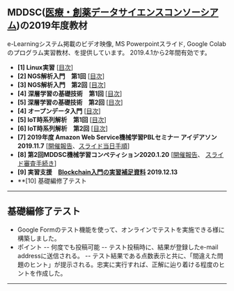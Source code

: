 ## MDDSC([医療・創薬データサイエンスコンソーシアム](http://md-dsc.com/))の2019年度教材
e-Learningシステム掲載のビデオ映像, MS Powerpointスライド, Google Colabのプログラム実習教材、を提供しています。
2019.4.1から2年間有効です。

- **[1] Linux実習** [[目次](#LINUX)]
- **[2] NGS解析入門　第1回**  [[目次](#NGS2)]
- **[3] NGS解析入門　第2回**  [[目次](#NGS2)]
- **[4] 深層学習の基礎技術　第1回** [[目次](#DNN1)]
- **[5] 深層学習の基礎技術　第2回** [[目次](#DNN2)]
- **[4] オープンデータ入門** [[目次](#OPD)]
- **[5] IoT時系列解析　第1回** [[目次](#IoT1)]
- **[6] IoT時系列解析　第2回** [[目次](#IoT2)]
- **[7] 2019年度 Amazon Web Service機械学習PBLセミナー アイデアソン　2019.11.7** [[開催報告](http://md-dsc.com/events/20191128event.php)、[スライド当日手順](EK_AWSPBL191128.pdf)]
- **[8] 第2回MDDSC機械学習コンペティション2020.1.20** [[開催報告](http://md-dsc.com/events/20200120event.php)、 [スライド審査手続き](EK_MLCOMP200120.pdf)]
- **[9] 実習支援　[Blockchain入門の実習補足資料](https://github.com/ekaminuma/BCLOG191213) 2019.12.13**
- **[10] 基礎編修了テスト 

---
## 基礎編修了テスト

- Google Formのテスト機能を使って、オンラインでテストを実施できる様に構築しました。
- ポイント
--  何度でも投稿可能
-- テスト投稿時に、結果が登録したe-mail addressに送信される。
-- テスト結果である点数表示と共に、「間違えた問題のヒント」が提示される。忠実に実行すれば、正解に辿り着ける程度のヒントを作成した。

----
